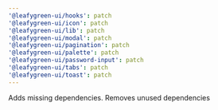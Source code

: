 ```yaml
---
'@leafygreen-ui/hooks': patch
'@leafygreen-ui/icon': patch
'@leafygreen-ui/lib': patch
'@leafygreen-ui/modal': patch
'@leafygreen-ui/pagination': patch
'@leafygreen-ui/palette': patch
'@leafygreen-ui/password-input': patch
'@leafygreen-ui/tabs': patch
'@leafygreen-ui/toast': patch
---
```


Adds missing dependencies. Removes unused dependencies
